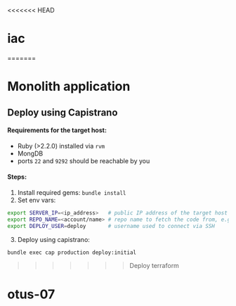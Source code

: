 <<<<<<< HEAD
# iac
=======
# Monolith application

## Deploy using Capistrano

#### Requirements for the target host:
* Ruby (>2.2.0) installed via `rvm`
* MongDB
* ports `22` and `9292` should be reachable by you

#### Steps:
1. Install required gems:
`bundle install`
2. Set env vars:
```bash
export SERVER_IP=<ip_address>   # public IP address of the target host
export REPO_NAME=<account/name> # repo name to fetch the code from, e.g. Artemmkin/reddit
export DEPLOY_USER=deploy       # username used to connect via SSH
```
3. Deploy using capistrano:
```bash
bundle exec cap production deploy:initial
```
>>>>>>> Deploy terraform
# otus-07
